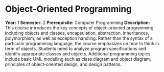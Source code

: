 # Object-Oriented Programming

**Year:** 1
**Semester:** 2
**Prerequisite:** Computer Programming
**Description:** This course introduces the key concepts of object-oriented programming including objects and classes, encapsulation, abstraction, inheritances, polymorphism, as well as exception handling. Rather than the syntax of a particular programming language, the course emphasizes on how to think in term of objects. Students need to analyze program specifications and identify appropriate classes and objects. Additional programming topics include basic UML modelling such as class diagram and object diagram, principles of object-oriented design, and design patterns.
